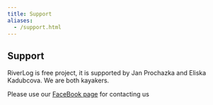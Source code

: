 ```yaml
---
title: Support
aliases:
  - /support.html
---
```


## Support
RiverLog is free project, it is supported by Jan Prochazka and Eliska Kadubcova. We are both kayakers.

Please use our [FaceBook page](https://www.facebook.com/riverdiary) for contacting us
